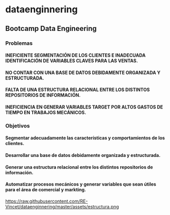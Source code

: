 # dataenginnering
## Bootcamp Data Engineering 
### Problemas
#### INEFICIENTE SEGMENTACIÓN DE LOS CLIENTES E INADECUADA IDENTIFICACIÓN DE VARIABLES CLAVES PARA LAS VENTAS.
#### NO CONTAR CON UNA BASE DE DATOS DEBIDAMENTE ORGANIZADA Y ESTRUCTURADA.
#### FALTA DE UNA ESTRUCTURA RELACIONAL ENTRE LOS DISTINTOS REPOSITORIOS DE INFORMACIÓN.
#### INEFICIENCIA EN GENERAR VARIABLES TARGET POR ALTOS GASTOS DE TIEMPO EN TRABAJOS MECÁNICOS.
### Objetivos
#### Segmentar adecuadamente las características y comportamientos de los clientes.
#### Desarrollar una base de datos debidamente organizada y estructurada.
#### Generar una estructura relacional entre los distintos repositorios de información.
#### Automatizar procesos mecánicos y generar variables que sean útiles para el área de comercial y markting.

https://raw.githubusercontent.com/RE-Vincet/dataenginnering/master/assets/estructura.png
